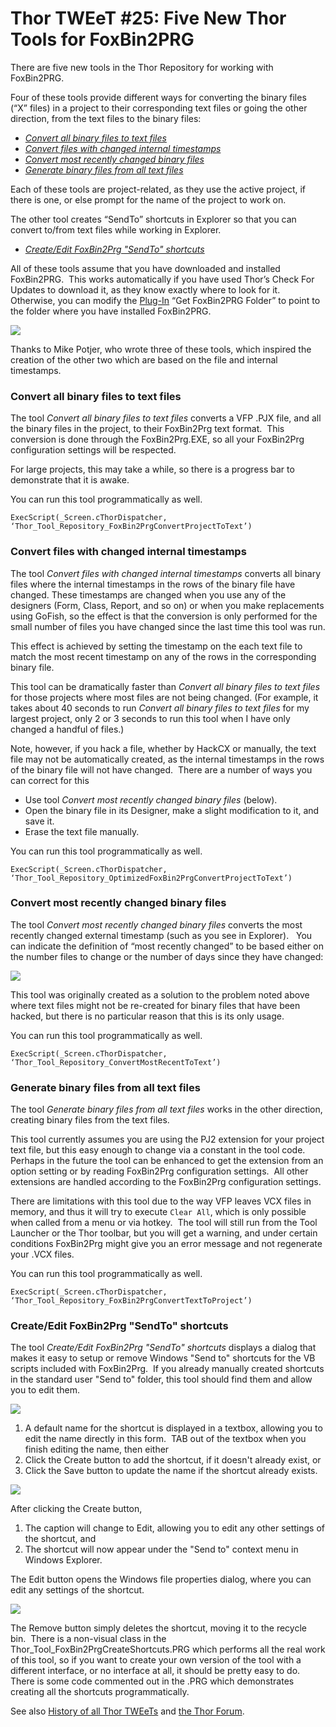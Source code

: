 ﻿Thor TWEeT #25: Five New Thor Tools for FoxBin2PRG
===

There are five new tools in the Thor Repository for working with FoxBin2PRG.

Four of these tools provide different ways for converting the binary files (“X” files) in a project to their corresponding text files or going the other direction, from the text files to the binary files:

*   _[Convert all binary files to text files](#T1)_
*   _[Convert files with changed internal timestamps](#T2)_
*   _[Convert most recently changed binary files](#T3)_
*   _[Generate binary files from all text files](#T4)_

Each of these tools are project-related, as they use the active project, if there is one, or else prompt for the name of the project to work on.

The other tool creates “SendTo” shortcuts in Explorer so that you can convert to/from text files while working in Explorer.

*   _[Create/Edit FoxBin2Prg "SendTo" shortcuts](#T5)_

All of these tools assume that you have downloaded and installed FoxBin2PRG.  This works automatically if you have used Thor’s Check For Updates to download it, as they know exactly where to look for it. Otherwise, you can modify the [Plug-In](../Thor_add_plugins.md) “Get FoxBin2PRG Folder” to point to the folder where you have installed FoxBin2PRG.

![](Images/Tweet25a.png)

Thanks to Mike Potjer, who wrote three of these tools, which inspired the creation of the other two which are based on the file and internal timestamps.

### <a name="T1"></a>Convert all binary files to text files

The tool _Convert all binary files to text files_ converts a VFP .PJX file, and all the binary files in the project, to their FoxBin2Prg text format.  This conversion is done through the FoxBin2Prg.EXE, so all your FoxBin2Prg configuration settings will be respected.

For large projects, this may take a while, so there is a progress bar to demonstrate that it is awake.

You can run this tool programmatically as well.

```foxpro
ExecScript(_Screen.cThorDispatcher, ‘Thor_Tool_Repository_FoxBin2PrgConvertProjectToText’)
```

### <a name="T2"></a>Convert files with changed internal timestamps

The tool _Convert files with changed internal timestamps_ converts all binary files where the internal timestamps in the rows of the binary file have changed. These timestamps are changed when you use any of the designers (Form, Class, Report, and so on) or when you make replacements using GoFish, so the effect is that the conversion is only performed for the small number of files you have changed since the last time this tool was run.

This effect is achieved by setting the timestamp on the each text file to match the most recent timestamp on any of the rows in the corresponding binary file.

This tool can be dramatically faster than _Convert all binary files to text files_ for those projects where most files are not being changed. (For example, it takes about 40 seconds to run _Convert all binary files to text files_ for my largest project, only 2 or 3 seconds to run this tool when I have only changed a handful of files.)

Note, however, if you hack a file, whether by HackCX or manually, the text file may not be automatically created, as the internal timestamps in the rows of the binary file will not have changed.  There are a number of ways you can correct for this

*   Use tool _Convert most recently changed binary files_ (below).
*   Open the binary file in its Designer, make a slight modification to it, and save it.
*   Erase the text file manually.

You can run this tool programmatically as well.

```foxpro
ExecScript(_Screen.cThorDispatcher, ‘Thor_Tool_Repository_OptimizedFoxBin2PrgConvertProjectToText’)
```

### <a name="T3"></a>Convert most recently changed binary files

The tool _Convert most recently changed binary files_ converts the most recently changed external timestamp (such as you see in Explorer).   You can indicate the definition of “most recently changed” to be based either on the number files to change or the number of days since they have changed:

![](Images/Tweet25b.png)

This tool was originally created as a solution to the problem noted above where text files might not be re-created for binary files that have been hacked, but there is no particular reason that this is its only usage.

You can run this tool programmatically as well.

```foxpro
ExecScript(_Screen.cThorDispatcher, ‘Thor_Tool_Repository_ConvertMostRecentToText’)
```

### <a name="T4"></a>Generate binary files from all text files

The tool _Generate binary files from all text files_ works in the other direction, creating binary files from the text files. 

This tool currently assumes you are using the PJ2 extension for your project text file, but this easy enough to change via a constant in the tool code.  Perhaps in the future the tool can be enhanced to get the extension from an option setting or by reading FoxBin2Prg configuration settings.  All other extensions are handled according to the FoxBin2Prg configuration settings. 

There are limitations with this tool due to the way VFP leaves VCX files in memory, and thus it will try to execute `Clear All`, which is only possible when called from a menu or via hotkey.  The tool will still run from the Tool Launcher or the Thor toolbar, but you will get a warning, and under certain conditions FoxBin2Prg might give you an error message and not regenerate your .VCX files.

You can run this tool programmatically as well.

```foxpro
ExecScript(_Screen.cThorDispatcher, ‘Thor_Tool_Repository_FoxBin2PrgConvertTextToProject’)
```

### <a name="T5"></a>Create/Edit FoxBin2Prg "SendTo" shortcuts

The tool _Create/Edit FoxBin2Prg "SendTo" shortcuts_ displays a dialog that makes it easy to setup or remove Windows "Send to" shortcuts for the VB scripts included with FoxBin2Prg.  If you already manually created shortcuts in the standard user "Send to" folder, this tool should find them and allow you to edit them.

![](Images/Tweet25c.png)

1.  A default name for the shortcut is displayed in a textbox, allowing you to edit the name directly in this form.  TAB out of the textbox when you finish editing the name, then either
2.  Click the Create button to add the shortcut, if it doesn't already exist, or
3.  Click the Save button to update the name if the shortcut already exists.

![](Images/Tweet25d.png)

After clicking the Create button,

1.  The caption will change to Edit, allowing you to edit any other settings of the shortcut, and
2.  The shortcut will now appear under the "Send to" context menu in Windows Explorer.

The Edit button opens the Windows file properties dialog, where you can edit any settings of the shortcut.

![](Images/Tweet25e.png)

The Remove button simply deletes the shortcut, moving it to the recycle bin.  There is a non-visual class in the Thor_Tool_FoxBin2PrgCreateShortcuts.PRG which performs all the real work of this tool, so if you want to create your own version of the tool with a different interface, or no interface at all, it should be pretty easy to do.  There is some code commented out in the .PRG which demonstrates creating all the shortcuts programmatically.

See also [History of all Thor TWEeTs](../TWEeTs.md) and [the Thor Forum](https://groups.google.com/forum/?fromgroups#%21forum/FoxProThor).
